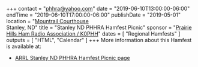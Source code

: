 +++
contact = "[phhra@yahoo.com](mailto:phhra@yahoo.com)"
date = "2019-06-10T13:00:00-06:00"
endTime = "2019-06-10T17:00:00-06:00"
publishDate = "2019-05-01"
location = "[Mountrail Courthouse](https://www.google.com/maps/place/101+N+Main+St,+Stanley,+ND+58784/@48.3212135,-102.3936329,17z/data=!3m1!4b1!4m5!3m4!1s0x5320bcdb4ce3ab67:0xa79df8c768af7c26!8m2!3d48.32121!4d-102.3914389)</br>Stanley, ND"
title = "Stanley ND PHHRA Hamfest Picnic"
sponsor = "[Prairie Hills Ham Radio Association / K0PHH](http://www.phhra.org/)"
dates = [ "Regional Hamfests" ]
outputs = [ "HTML", "Calendar" ]
+++
More information about this Hamfest is available at:

* [ARRL Stanley ND PHHRA Hamfest Picnic page](http://www.arrl.org/hamfests/stanley-nd-phhra-hamfest-picnic)
